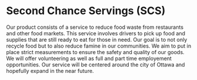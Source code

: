 # Second Chance Servings (SCS)


Our product consists of a service to reduce food waste from restaurants and other food markets. This service involves drivers to pick up food and supplies that are still ready to eat for those in need. Our goal is to not only recycle food but to also reduce famine in our communities. We aim to put in place strict measurements to ensure the safety and quality of our goods. We will offer volunteering as well as full and part time employement opportunities. Our service will be centered around the city of Ottawa and hopefully expand in the near future.
